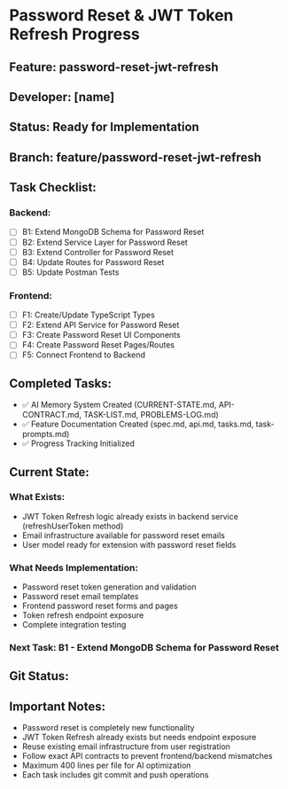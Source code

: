 # Password Reset & JWT Token Refresh Progress

## Feature: password-reset-jwt-refresh
## Developer: [name]  
## Status: Ready for Implementation
## Branch: feature/password-reset-jwt-refresh

## Task Checklist:
### Backend:
- [ ] B1: Extend MongoDB Schema for Password Reset
- [ ] B2: Extend Service Layer for Password Reset  
- [ ] B3: Extend Controller for Password Reset
- [ ] B4: Update Routes for Password Reset
- [ ] B5: Update Postman Tests

### Frontend:
- [ ] F1: Create/Update TypeScript Types
- [ ] F2: Extend API Service for Password Reset
- [ ] F3: Create Password Reset UI Components
- [ ] F4: Create Password Reset Pages/Routes
- [ ] F5: Connect Frontend to Backend

## Completed Tasks:
<!-- AI updates this after each task -->
- ✅ AI Memory System Created (CURRENT-STATE.md, API-CONTRACT.md, TASK-LIST.md, PROBLEMS-LOG.md)
- ✅ Feature Documentation Created (spec.md, api.md, tasks.md, task-prompts.md)
- ✅ Progress Tracking Initialized

## Current State:
### What Exists:
- JWT Token Refresh logic already exists in backend service (refreshUserToken method)
- Email infrastructure available for password reset emails
- User model ready for extension with password reset fields

### What Needs Implementation:
- Password reset token generation and validation
- Password reset email templates
- Frontend password reset forms and pages
- Token refresh endpoint exposure
- Complete integration testing

### Next Task: B1 - Extend MongoDB Schema for Password Reset

## Git Status:
<!-- Last commit hash and message will be updated after each task -->

## Important Notes:
- Password reset is completely new functionality
- JWT Token Refresh already exists but needs endpoint exposure
- Reuse existing email infrastructure from user registration
- Follow exact API contracts to prevent frontend/backend mismatches
- Maximum 400 lines per file for AI optimization
- Each task includes git commit and push operations
